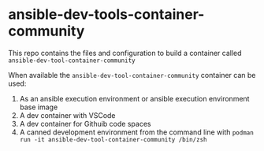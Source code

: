 # ansible-dev-tools-container-community

This repo contains the files and configuration to build a container called `ansible-dev-tool-container-community`

When available the `ansible-dev-tool-container-community` container can be used:

1) As an ansible execution environment or ansible execution environment base image
2) A dev container with VSCode
3) A dev container for Githuib code spaces
4) A canned development environment from the command line with `podman run -it ansible-dev-tool-container-community /bin/zsh`

